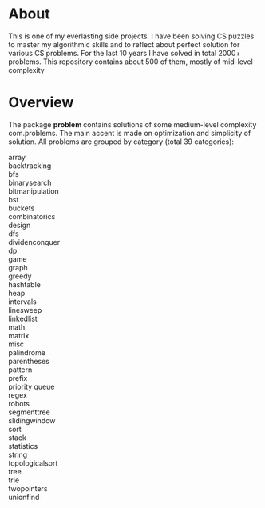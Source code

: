 
About 
============

This is one of my everlasting side projects. I have been solving CS puzzles to master my algorithmic skills and to reflect about perfect solution for various CS problems.
For the last 10 years I have solved in total 2000+ problems. This repository contains about 500 of them, mostly of mid-level complexity


Overview
===========

The package <b> problem </b> contains solutions of some medium-level complexity com.problems. The main accent is made on optimization and simplicity of solution. All problems are grouped by category (total 39 categories):

array <br/>
backtracking <br/>
bfs <br/>
binarysearch <br/>
bitmanipulation <br/>
bst <br/>
buckets <br/>
combinatorics <br/>
design <br/>
dfs <br/>
dividenconquer <br/>
dp <br/>
game <br/>
graph <br/>
greedy <br/>
hashtable <br/>
heap <br/>
intervals <br/>
linesweep <br/>
linkedlist <br/>
math <br/>
matrix <br/>
misc <br/>
palindrome <br/>
parentheses <br/>
pattern <br/>
prefix <br/>
priority queue <br/>
regex <br/>
robots <br/>
segmenttree <br/>
slidingwindow <br/>
sort <br/>
stack <br/>
statistics <br/>
string <br/>
topologicalsort <br/>
tree <br/>
trie <br/>
twopointers <br/>
unionfind

